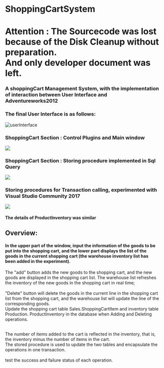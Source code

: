 # ShoppingCartSystem
# Attention : The Sourcecode was lost because of the Disk Cleanup without preparation.<br>And only developer document was left.
### A shoppingCart Management System, with the implementation of interaction between User Interface and Adventureworks2012

### The final User Interface is as follows:
![userInterface](https://cl.ly/83b6d61af0b6/%255B50f6cb36104351a4de972db0649a0e2c%255D_Image%2525202020-01-16%252520at%2525201.21.06%252520AM.png)
### ShoppingCart Section : Control Plugins and Main window
![](https://cl.ly/884bf3f242e3/Image%2525202020-01-16%252520at%2525201.33.19%252520AM.png)
### ShoppingCart Section : Storing procedure implemented in Sql Query
![](https://cl.ly/7555d15f6cea/Image%2525202020-01-16%252520at%2525201.34.05%252520AM.png)
### Storing procedures for Transaction calling, experimented with Visual Studio Community 2017
![](https://cl.ly/84e354607730/Image%2525202020-01-16%252520at%2525201.39.35%252520AM.png)

#### The details of ProductInventory was similar

## Overview:
 #### In the upper part of the window, input the information of the goods to be put into the shopping cart, and the lower part displays the list of the goods in the current shopping cart (the warehouse inventory list has been added in the experiment). 
 
The "add" button adds the new goods to the shopping cart, and the new goods are displayed in the shopping cart list. The warehouse list refreshes the inventory of the new goods in the shopping cart in real time;
<br><br>"Delete" button will delete the goods in the current line in the shopping cart list from the shopping cart, and the warehouse list will update the line of the corresponding goods.
<br>Update the shopping cart table Sales.ShoppingCartItem and inventory table Production. ProductInventory in the database when Adding and Deleting operations.

<br>The number of items added to the cart is reflected in the inventory, that is, the inventory minus the number of items in the cart. <br>The stored procedure is used to update the two tables and encapsulate the operations in one transaction. <br><br> test the success and failure status of each operation.
